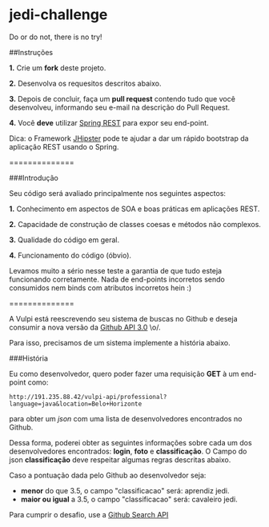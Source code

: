 # jedi-challenge
Do or do not, there is no try!

##Instruções

**1.** Crie um **fork** deste projeto.

**2.** Desenvolva os requesitos descritos abaixo.

**3.** Depois de concluir, faça um **pull request** contendo tudo que você desenvolveu, informando seu e-mail na descrição do Pull Request.

**4.** Você **deve** utilizar [Spring REST](https://spring.io/guides/gs/rest-service/) para expor seu end-point. 

Dica: o Framework [JHipster](jhipster.github.io) pode te ajudar a dar um rápido bootstrap da aplicação REST usando o Spring. 

==============

###Introdução

Seu código será avaliado principalmente nos seguintes aspectos:

**1.** Conhecimento em aspectos de SOA e boas práticas em aplicações REST.

**2.** Capacidade de construção de classes coesas e métodos não complexos.

**3.** Qualidade do código em geral.

**4.** Funcionamento do código (óbvio).

Levamos muito a sério nesse teste a garantia de que tudo esteja funcionando corretamente. Nada de end-points incorretos sendo consumidos nem binds com atributos incorretos hein :)

==============

A Vulpi está reescrevendo seu sistema de buscas no Github e deseja consumir a nova versão da [Github API 3.0](https://developer.github.com/v3/search/#search-users) \o/.

Para isso, precisamos de um sistema implemente a história abaixo.

###História

Eu como desenvolvedor, quero poder fazer uma requisição **GET** à um end-point como:

`http://191.235.88.42/vulpi-api/professional?language=java&location=Belo+Horizonte`

para obter um *json* com uma lista de desenvolvedores encontrados no Github. 

Dessa forma, poderei obter as seguintes informações sobre cada um dos desenvolvedores encontrados: **login**, **foto** e **classificação**. O Campo do json **classificação** deve respeitar algumas regras descritas abaixo.

Caso a pontuação dada pelo Github ao desenvolvedor seja:
- **menor** do que 3.5, o campo "classificacao" será: aprendiz jedi.
- **maior ou igual** a 3.5, o campo "classificacao" será: cavaleiro jedi.

Para cumprir o desafio, use a [Github Search API](https://developer.github.com/v3/search/#search-users)
